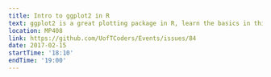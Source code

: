 ```yaml
---
title: Intro to ggplot2 in R
text: ggplot2 is a great plotting package in R, learn the basics in this lesson!
location: MP408
link: https://github.com/UofTCoders/Events/issues/84
date: 2017-02-15
startTime: '18:10'
endTime: '19:00'
---
```


